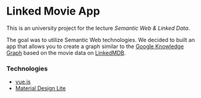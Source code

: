 # Linked Movie App

This is an university project for the lecture *Semantic Web & Linked Data*.

The goal was to utilize Semantic Web technologies. We decided to built an app that allows you to create a graph similar to the [Google Knowledge Graph](https://www.google.com/intl/bn/insidesearch/features/search/knowledge.html) based on the movie data on [LinkedMDB](http://www.linkedmdb.org/).

### Technologies
- [vue.js](http://visjs.org/)
- [Material Design Lite](https://getmdl.io/)
